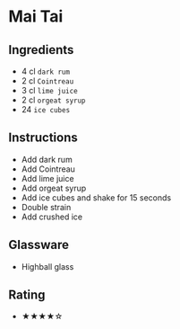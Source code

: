 # Mai Tai

## Ingredients
- 4 cl `dark rum`
- 2 cl `Cointreau`
- 3 cl `lime juice`
- 2 cl `orgeat syrup`
- 24 `ice cubes`

## Instructions
- Add dark rum
- Add Cointreau
- Add lime juice
- Add orgeat syrup
- Add ice cubes and shake for 15 seconds
- Double strain
- Add crushed ice

## Glassware
- Highball glass

## Rating
- ★★★★☆
